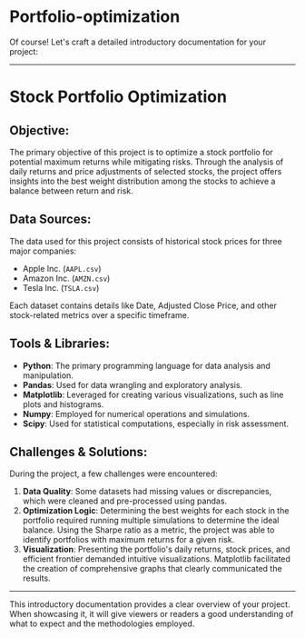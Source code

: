 # Portfolio-optimization
Of course! Let's craft a detailed introductory documentation for your project:

---

# Stock Portfolio Optimization

## Objective:
The primary objective of this project is to optimize a stock portfolio for potential maximum returns while mitigating risks. Through the analysis of daily returns and price adjustments of selected stocks, the project offers insights into the best weight distribution among the stocks to achieve a balance between return and risk.

## Data Sources:
The data used for this project consists of historical stock prices for three major companies:
- Apple Inc. (`AAPL.csv`)
- Amazon Inc. (`AMZN.csv`)
- Tesla Inc. (`TSLA.csv`)

Each dataset contains details like Date, Adjusted Close Price, and other stock-related metrics over a specific timeframe.

## Tools & Libraries:
- **Python**: The primary programming language for data analysis and manipulation.
- **Pandas**: Used for data wrangling and exploratory analysis.
- **Matplotlib**: Leveraged for creating various visualizations, such as line plots and histograms.
- **Numpy**: Employed for numerical operations and simulations.
- **Scipy**: Used for statistical computations, especially in risk assessment.

## Challenges & Solutions:
During the project, a few challenges were encountered:
1. **Data Quality**: Some datasets had missing values or discrepancies, which were cleaned and pre-processed using pandas.
2. **Optimization Logic**: Determining the best weights for each stock in the portfolio required running multiple simulations to determine the ideal balance. Using the Sharpe ratio as a metric, the project was able to identify portfolios with maximum returns for a given risk.
3. **Visualization**: Presenting the portfolio's daily returns, stock prices, and efficient frontier demanded intuitive visualizations. Matplotlib facilitated the creation of comprehensive graphs that clearly communicated the results.

---

This introductory documentation provides a clear overview of your project. When showcasing it, it will give viewers or readers a good understanding of what to expect and the methodologies employed.
